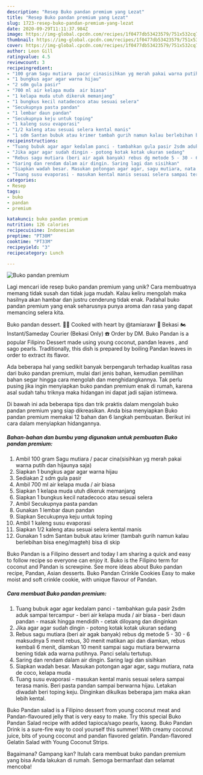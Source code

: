 ```yaml
---
description: "Resep Buko pandan premium yang Lezat"
title: "Resep Buko pandan premium yang Lezat"
slug: 1723-resep-buko-pandan-premium-yang-lezat
date: 2020-09-29T11:11:37.984Z
image: https://img-global.cpcdn.com/recipes/1f0477db53423579/751x532cq70/buko-pandan-premium-foto-resep-utama.jpg
thumbnail: https://img-global.cpcdn.com/recipes/1f0477db53423579/751x532cq70/buko-pandan-premium-foto-resep-utama.jpg
cover: https://img-global.cpcdn.com/recipes/1f0477db53423579/751x532cq70/buko-pandan-premium-foto-resep-utama.jpg
author: Leon Gill
ratingvalue: 4.5
reviewcount: 3
recipeingredient:
- "100 gram Sagu mutiara  pacar cinasisihkan yg merah pakai warna putih dan hijaunya saja"
- "1 bungkus agar agar warna hijau"
- "2 sdm gula pasir"
- "700 ml air kelapa muda  air biasa"
- "1 kelapa muda utuh dikeruk memanjang"
- "1 bungkus kecil natadecoco atau sesuai selera"
- "Secukupnya pasta pandan"
- "1 lembar daun pandan"
- "Secukupnya keju untuk toping"
- "1 kaleng susu evaporasi"
- "1/2 kaleng atau sesuai selera kental manis"
- "1 sdm Santan bubuk atau krimer tambah gurih namun kalau berlebihan bisa enegmagteh bisa di skip"
recipeinstructions:
- "Tuang bubuk agar agar kedalam panci - tambahkan gula pasir 2sdm aduk sampai tercampur - beri air kelapa muda / air biasa - beri daun pandan - masak hingga mendidih - cetak diloyang dan dinginkan"
- "Jika agar agar sudah dingin - potong kotak kotak ukuran sedang"
- "Rebus sagu mutiara (beri air agak banyak) rebus dg metode 5 - 30 - 6 maksudnya 5 menit rebus, 30 menit matikan api dan diamkan, rebus kembali 6 menit, diamkan 10 menit sampai sagu mutiara berwarna bening tidak ada warna putihnya. Panci selalu tertutup."
- "Saring dan rendam dalam air dingin. Saring lagi dan sisihkan"
- "Siapkan wadah besar. Masukan potongan agar agar, sagu mutiara, nata de coco, kelapa muda"
- "Tuang susu evaporasi - masukan kental manis sesuai selera sampai terasa manis. Beri pasta pandan sampai berwarna hijau. Letakan diwadah beri toping keju. Dinginkan dikulkas beberapa jam maka akan lebih kental."
categories:
- Resep
tags:
- buko
- pandan
- premium

katakunci: buko pandan premium 
nutrition: 126 calories
recipecuisine: Indonesian
preptime: "PT30M"
cooktime: "PT33M"
recipeyield: "3"
recipecategory: Lunch

---
```



![Buko pandan premium](https://img-global.cpcdn.com/recipes/1f0477db53423579/751x532cq70/buko-pandan-premium-foto-resep-utama.jpg)

Lagi mencari ide resep buko pandan premium yang unik? Cara membuatnya memang tidak susah dan tidak juga mudah. Kalau keliru mengolah maka hasilnya akan hambar dan justru cenderung tidak enak. Padahal buko pandan premium yang enak seharusnya punya aroma dan rasa yang dapat memancing selera kita.

Buko pandan dessert. 🧕🏻 Cooked with heart by @tamiarawr 📍 Bekasi 🏍 Instant/Sameday Courier (Bekasi Only) ☎ Order by DM. Buko Pandan is a popular Filipino Dessert made using young coconut, pandan leaves , and sago pearls. Traditionally, this dish is prepared by boiling Pandan leaves in order to extract its flavor.

Ada beberapa hal yang sedikit banyak berpengaruh terhadap kualitas rasa dari buko pandan premium, mulai dari jenis bahan, kemudian pemilihan bahan segar hingga cara mengolah dan menghidangkannya. Tak perlu pusing jika ingin menyiapkan buko pandan premium enak di rumah, karena asal sudah tahu triknya maka hidangan ini dapat jadi sajian istimewa.


Di bawah ini ada beberapa tips dan trik praktis dalam mengolah buko pandan premium yang siap dikreasikan. Anda bisa menyiapkan Buko pandan premium memakai 12 bahan dan 6 langkah pembuatan. Berikut ini cara dalam menyiapkan hidangannya.

<!--inarticleads1-->

##### Bahan-bahan dan bumbu yang digunakan untuk pembuatan Buko pandan premium:

1. Ambil 100 gram Sagu mutiara / pacar cina(sisihkan yg merah pakai warna putih dan hijaunya saja)
1. Siapkan 1 bungkus agar agar warna hijau
1. Sediakan 2 sdm gula pasir
1. Ambil 700 ml air kelapa muda / air biasa
1. Siapkan 1 kelapa muda utuh dikeruk memanjang
1. Siapkan 1 bungkus kecil natadecoco atau sesuai selera
1. Ambil Secukupnya pasta pandan
1. Gunakan 1 lembar daun pandan
1. Siapkan Secukupnya keju untuk toping
1. Ambil 1 kaleng susu evaporasi
1. Siapkan 1/2 kaleng atau sesuai selera kental manis
1. Gunakan 1 sdm Santan bubuk atau krimer (tambah gurih namun kalau berlebihan bisa eneg/magteh) bisa di skip


Buko Pandan is a Filipino dessert and today I am sharing a quick and easy to follow recipe so everyone can enjoy it. Buko is the Filipino term for coconut and Pandan is screwpine. See more ideas about Buko pandan recipe, Pandan, Asian desserts. Buko Pandan Crinkle Cookies Easy to make moist and soft crinkle cookie, with unique flavour of Pandan. 

<!--inarticleads2-->

##### Cara membuat Buko pandan premium:

1. Tuang bubuk agar agar kedalam panci - tambahkan gula pasir 2sdm aduk sampai tercampur - beri air kelapa muda / air biasa - beri daun pandan - masak hingga mendidih - cetak diloyang dan dinginkan
1. Jika agar agar sudah dingin - potong kotak kotak ukuran sedang
1. Rebus sagu mutiara (beri air agak banyak) rebus dg metode 5 - 30 - 6 maksudnya 5 menit rebus, 30 menit matikan api dan diamkan, rebus kembali 6 menit, diamkan 10 menit sampai sagu mutiara berwarna bening tidak ada warna putihnya. Panci selalu tertutup.
1. Saring dan rendam dalam air dingin. Saring lagi dan sisihkan
1. Siapkan wadah besar. Masukan potongan agar agar, sagu mutiara, nata de coco, kelapa muda
1. Tuang susu evaporasi - masukan kental manis sesuai selera sampai terasa manis. Beri pasta pandan sampai berwarna hijau. Letakan diwadah beri toping keju. Dinginkan dikulkas beberapa jam maka akan lebih kental.


Buko Pandan salad is a Filipino dessert from young coconut meat and Pandan-flavoured jelly that is very easy to make. Try this special Buko Pandan Salad recipe with added tapioca/sago pearls, kaong. Buko Pandan Drink is a sure-fire way to cool yourself this summer! With creamy coconut juice, bits of young coconut and pandan flavored gelatin. Pandan-flavored Gelatin Salad with Young Coconut Strips. 

Bagaimana? Gampang kan? Itulah cara membuat buko pandan premium yang bisa Anda lakukan di rumah. Semoga bermanfaat dan selamat mencoba!
